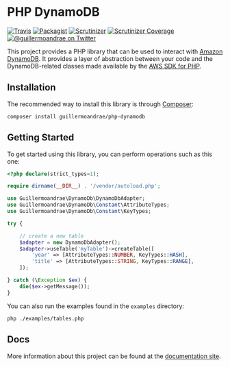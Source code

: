# PHP DynamoDB
[![Travis](https://img.shields.io/travis/guillermoandrae/php-dynamodb.svg?style=flat-square)](https://travis-ci.org/guillermoandrae/php-dynamodb) [![Packagist](https://img.shields.io/packagist/php-v/guillermoandrae/php-dynamodb.svg?style=flat-square)](https://packagist.org/packages/guillermoandrae/php-dynamodb) [![Scrutinizer](https://img.shields.io/scrutinizer/g/guillermoandrae/php-dynamodb.svg?style=flat-square)](https://scrutinizer-ci.com/g/guillermoandrae/php-dynamodb/) [![Scrutinizer Coverage](https://img.shields.io/scrutinizer/coverage/g/guillermoandrae/php-dynamodb.svg?style=flat-square)](https://scrutinizer-ci.com/g/guillermoandrae/php-dynamodb/)
 [![@guillermoandrae on Twitter](http://img.shields.io/badge/twitter-%40guillermoandrae-blue.svg?style=flat-square)](https://twitter.com/guillermoandrae)

This project provides a PHP library that can be used to interact with [Amazon DynamoDB](https://aws.amazon.com/dynamodb/). It provides a layer of abstraction between your code and the DynamoDB-related classes made available by the [AWS SDK for PHP](https://github.com/aws/aws-sdk-php). 

## Installation
The recommended way to install this library is through [Composer](https://getcomposer.org/):
```
composer install guillermoandrae/php-dynamodb
```

## Getting Started
To get started using this library, you can perform operations such as this one:
```php
<?php declare(strict_types=1);

require dirname(__DIR__) . '/vendor/autoload.php';

use Guillermoandrae\DynamoDb\DynamoDbAdapter;
use Guillermoandrae\DynamoDb\Constant\AttributeTypes;
use Guillermoandrae\DynamoDb\Constant\KeyTypes;

try {

    // create a new table
    $adapter = new DynamoDbAdapter();
    $adapter->useTable('myTable')->createTable([
        'year' => [AttributeTypes::NUMBER, KeyTypes::HASH],
        'title' => [AttributeTypes::STRING, KeyTypes::RANGE],
    ]);

} catch (\Exception $ex) {
    die($ex->getMessage());
}
```

You can also run the examples found in the `examples` directory:
```shell script
php ./examples/tables.php
```

## Docs
More information about this project can be found at the [documentation site](https://php-dynamodb.readthedocs.org).
